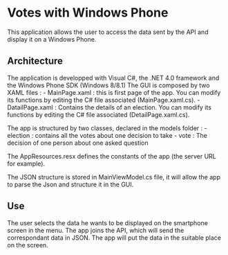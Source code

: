 # Votes with Windows Phone

This application allows the user to access the data sent by the API and display it on a Windows Phone.


## Architecture

The application is developped with Visual C#, the .NET 4.0 framework and the Windows Phone SDK (Windows 8/8.1)
The GUI is composed by two XAML files : 
	- MainPage.xaml : this is first page of the app. You can modify its functions by editing the C# file associated (MainPage.xaml.cs).
	- DatailPage.xaml : Contains the details of an election. You can modify its functions by editing the C# file associated (DetailPage.xaml.cs).

The app is structured by two classes, declared in the models folder : 
	- election : contains all the votes about one decision to take
	- vote : The decision of one person about one asked question
	
The AppResources.resx defines the constants of the app (the server URL for example).

The JSON structure is stored in MainViewModel.cs file, it will allow the app to parse the Json and structure it in the GUI.

## Use

The user selects the data he wants to be displayed on the smartphone screen in the menu.
The app joins the API, which will send the correspondant data in JSON.
The app will put the data in the suitable place on the screen.